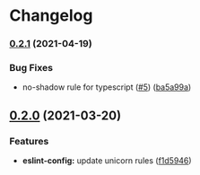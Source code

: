 # Changelog

### [0.2.1](https://www.github.com/typescord/beauty/compare/eslint-config-v0.2.0...eslint-config-v0.2.1) (2021-04-19)


### Bug Fixes

* no-shadow rule for typescript ([#5](https://www.github.com/typescord/beauty/issues/5)) ([ba5a99a](https://www.github.com/typescord/beauty/commit/ba5a99aaee5b86c52a58b1edfe19a972b4ac9274))

## [0.2.0](https://www.github.com/typescord/beauty/compare/eslint-config-v0.1.6...v0.2.0) (2021-03-20)


### Features

* **eslint-config:** update unicorn rules ([f1d5946](https://www.github.com/typescord/beauty/commit/f1d5946d5ea7b71af294b26c9b25536480c25895))
